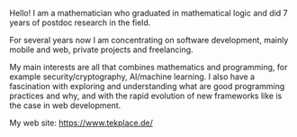 Hello! I am a mathematician who graduated in mathematical logic and did 7 years of postdoc research in the field. 

For several years now I am concentrating on software development, mainly mobile and web, private projects and freelancing.

My main interests are all that combines mathematics and programming, for example security/cryptography, AI/machine learning. I also have a fascination with exploring and understanding what are good programming practices and why, and with the rapid evolution of new frameworks like is the case in web development.

My web site: https://www.tekplace.de/
